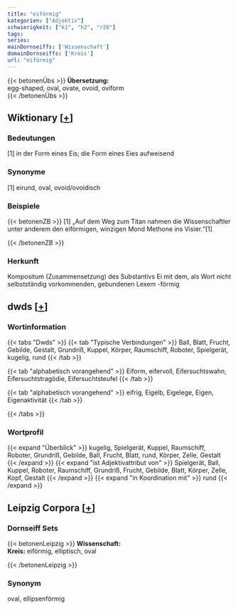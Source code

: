 ```yaml
---
title: "eiförmig"
kategorien: ["Adjektiv"]
schwierigkeit: ["k1", "h2", "r20"]
tags:
series:
mainDornseiffs: ['Wissenschaft']
domainDornseiffs: ['Kreis']
url: "eiförmig"
---
```


{{< betonenÜbs >}}
**Übersetzung:**  
egg-shaped, oval, ovate, ovoid, oviform  
{{< /betonenÜbs >}}

## Wiktionary [[+](https://de.wiktionary.org/wiki/eiförmig)]

### Bedeutungen
[1] in der Form eines Eis; die Form eines Eies aufweisend  

### Synonyme
[1] eirund, oval, ovoid/ovoidisch  

### Beispiele
{{< betonenZB >}}
[1] „Auf dem Weg zum Titan nahmen die Wissenschaftler unter anderem den eiförmigen, winzigen Mond Methone ins Visier.“[1]  

{{< /betonenZB >}}
### Herkunft
Kompositum (Zusammensetzung) des Substantivs Ei mit dem, als Wort nicht selbstständig vorkommenden, gebundenen Lexem -förmig  



## dwds [[+](https://www.dwds.de/wb/eiförmig)]

### Wortinformation
{{< tabs "Dwds" >}}
{{< tab "Typische Verbindungen" >}}
Ball, Blatt, Frucht, Gebilde, Gestalt, Grundriß, Kuppel, Körper, Raumschiff, Roboter, Spielgerät, kugelig, rund
{{< /tab >}}

{{< tab "alphabetisch vorangehend" >}}
Eiform, eifervoll, Eifersuchtswahn, Eifersuchtstragödie, Eifersuchtsteufel
{{< /tab >}}

{{< tab "alphabetisch vorangehend" >}}
eifrig, Eigelb, Eigelege, Eigen, Eigenaktivität
{{< /tab >}}

{{< /tabs >}}

### Wortprofil
{{< expand "Überblick" >}} kugelig, Spielgerät, Kuppel, Raumschiff, Roboter, Grundriß, Gebilde, Ball, Frucht, Blatt, rund, Körper, Zelle, Gestalt {{< /expand >}}
{{< expand "ist Adjektivattribut von" >}} Spielgerät, Ball, Kuppel, Roboter, Raumschiff, Grundriß, Frucht, Gebilde, Blatt, Körper, Zelle, Kopf, Gestalt {{< /expand >}}
{{< expand "in Koordination mit" >}} rund {{< /expand >}}

## Leipzig Corpora [[+](https://corpora.uni-leipzig.de/en/res?word=eiförmig&corpusId=deu_newscrawl-public_2018)]

### Dornseiff Sets
{{< betonenLeipzig >}}
**Wissenschaft:**  
**Kreis:** eiförmig, elliptisch, oval  

{{< /betonenLeipzig >}}

### Synonym
oval, ellipsenförmig

